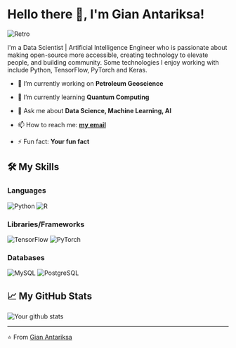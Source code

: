 # Hello there 👋, I'm Gian Antariksa!

![Retro](https://your-retro-theme-image-link)

I'm a Data Scientist | Artificial Intelligence Engineer who is passionate about making open-source more accessible, creating technology to elevate people, and building community. Some technologies I enjoy working with include Python, TensorFlow, PyTorch and Keras.

- 🔭 I’m currently working on **Petroleum Geoscience**

- 🌱 I’m currently learning **Quantum Computing**

- 💬 Ask me about **Data Science, Machine Learning, AI**

- 📫 How to reach me: **[my email](gian.antariksa@gmail.com)**

- ⚡ Fun fact: **Your fun fact**

## 🛠️ My Skills

### Languages

<p>
  <img alt="Python" src="https://img.shields.io/badge/-Python-3776AB?logo=python&logoColor=white"/>
  <img alt="R" src="https://img.shields.io/badge/-R-276DC3?logo=r&logoColor=white"/>
  <!-- Add more badges from https://shields.io/ -->
</p>

### Libraries/Frameworks

<p>
  <img alt="TensorFlow" src="https://img.shields.io/badge/-TensorFlow-FF6F00?logo=tensorflow&logoColor=white"/>
  <img alt="PyTorch" src="https://img.shields.io/badge/-PyTorch-EE4C2C?logo=pytorch&logoColor=white"/>
  <!-- Add more badges from https://shields.io/ -->
</p>

### Databases

<p>
  <img alt="MySQL" src="https://img.shields.io/badge/-MySQL-4479A1?logo=mysql&logoColor=white"/>
  <img alt="PostgreSQL" src="https://img.shields.io/badge/-PostgreSQL-336791?logo=postgresql&logoColor=white"/>
  <!-- Add more badges from https://shields.io/ -->
</p>

## 📈 My GitHub Stats

![Your github stats](https://github-readme-stats.vercel.app/api?username=giantrksa)

</details>

---
⭐️ From [Gian Antariksa](https://github.com/giantrksa)

